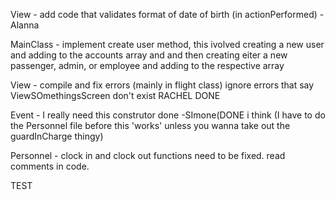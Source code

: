 View - add code that validates format of date of birth (in actionPerformed) - Alanna

MainClass - implement create user method, this ivolved creating a new user and adding to the accounts array and and then creating eiter a new passenger, admin, or employee and adding to the respective array

View - compile and fix errors (mainly in flight class) ignore errors that say ViewSOmethingsScreen don't exist RACHEL DONE

Event - I really need this construtor done -SImone(DONE i think (I have to do the Personnel file before this 'works' unless you wanna take out the guardInCharge thingy) 

Personnel - clock in and clock out functions need to be fixed. read comments in code.

TEST
